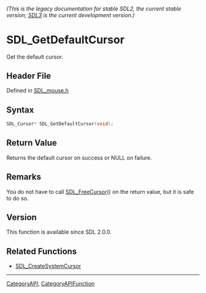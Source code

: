 ###### (This is the legacy documentation for stable SDL2, the current stable version; [SDL3](https://wiki.libsdl.org/SDL3/) is the current development version.)
# SDL_GetDefaultCursor

Get the default cursor.

## Header File

Defined in [SDL_mouse.h](https://github.com/libsdl-org/SDL/blob/SDL2/include/SDL_mouse.h)

## Syntax

```c
SDL_Cursor* SDL_GetDefaultCursor(void);

```

## Return Value

Returns the default cursor on success or NULL on failure.

## Remarks

You do not have to call [SDL_FreeCursor](SDL_FreeCursor)() on the return
value, but it is safe to do so.

## Version

This function is available since SDL 2.0.0.

## Related Functions

* [SDL_CreateSystemCursor](SDL_CreateSystemCursor)

----
[CategoryAPI](CategoryAPI), [CategoryAPIFunction](CategoryAPIFunction)


